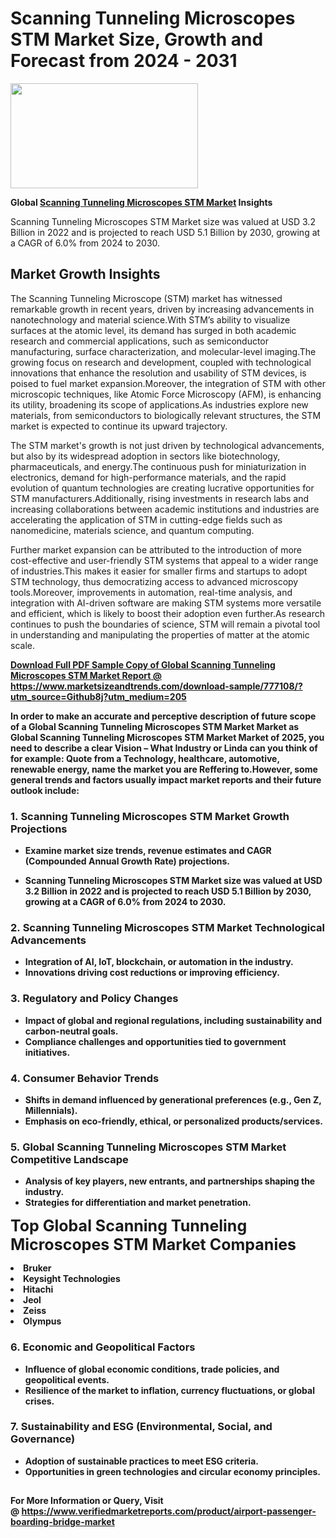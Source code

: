 <H1>Scanning Tunneling Microscopes STM Market Size, Growth and Forecast from 2024 - 2031</H1><img class="aligncenter size-medium wp-image-584254" src="https://thirdeyenews.in/wp-content/uploads/2024/09/Global-Market-Research-300x168.jpeg" alt="" width="300" height="168" /><p><strong>Global&nbsp;<a href="https://www.marketsizeandtrends.com/download-sample/777108/?utm_source=Github8j?utm_medium=205">Scanning Tunneling Microscopes STM Market</a> Insights</strong></p><p>Scanning Tunneling Microscopes STM Market size was valued at USD 3.2 Billion in 2022 and is projected to reach USD 5.1 Billion by 2030, growing at a CAGR of 6.0% from 2024 to 2030.</p><p><h2>Market Growth Insights</h2> <p>The Scanning Tunneling Microscope (STM) market has witnessed remarkable growth in recent years, driven by increasing advancements in nanotechnology and material science.With STM’s ability to visualize surfaces at the atomic level, its demand has surged in both academic research and commercial applications, such as semiconductor manufacturing, surface characterization, and molecular-level imaging.The growing focus on research and development, coupled with technological innovations that enhance the resolution and usability of STM devices, is poised to fuel market expansion.Moreover, the integration of STM with other microscopic techniques, like Atomic Force Microscopy (AFM), is enhancing its utility, broadening its scope of applications.As industries explore new materials, from semiconductors to biologically relevant structures, the STM market is expected to continue its upward trajectory.</p> <p><strong><a href="#"></a></strong></p> <p>The STM market's growth is not just driven by technological advancements, but also by its widespread adoption in sectors like biotechnology, pharmaceuticals, and energy.The continuous push for miniaturization in electronics, demand for high-performance materials, and the rapid evolution of quantum technologies are creating lucrative opportunities for STM manufacturers.Additionally, rising investments in research labs and increasing collaborations between academic institutions and industries are accelerating the application of STM in cutting-edge fields such as nanomedicine, materials science, and quantum computing.</p> <p>Further market expansion can be attributed to the introduction of more cost-effective and user-friendly STM systems that appeal to a wider range of industries.This makes it easier for smaller firms and startups to adopt STM technology, thus democratizing access to advanced microscopy tools.Moreover, improvements in automation, real-time analysis, and integration with AI-driven software are making STM systems more versatile and efficient, which is likely to boost their adoption even further.As research continues to push the boundaries of science, STM will remain a pivotal tool in understanding and manipulating the properties of matter at the atomic scale.</p> <p><strong><a href="#"></p><p><span class=""><strong>Download Full PDF Sample Copy of Global Scanning Tunneling Microscopes STM Market Report</strong> @ <a href="https://www.marketsizeandtrends.com/download-sample/777108/?utm_source=Github8j?utm_medium=205" target="_blank">https://www.marketsizeandtrends.com/download-sample/777108/?utm_source=Github8j?utm_medium=205</a></span></p><p>In order to make an accurate and perceptive description of future scope of a Global&nbsp;Scanning Tunneling Microscopes STM Market Market as Global&nbsp;Scanning Tunneling Microscopes STM Market Market of 2025, you need to describe a clear Vision &ndash; What Industry or Linda can you think of for example: Quote from a Technology, healthcare, automotive, renewable energy, name the market you are Reffering to.However, some general trends and factors usually impact market reports and their future outlook include:</p><h3>1.&nbsp;<strong>Scanning Tunneling Microscopes STM Market Growth Projections</strong></h3><ul><li>Examine market size trends, revenue estimates and CAGR (Compounded Annual Growth Rate) projections.</li><li><p>Scanning Tunneling Microscopes STM Market size was valued at USD 3.2 Billion in 2022 and is projected to reach USD 5.1 Billion by 2030, growing at a CAGR of 6.0% from 2024 to 2030.</p></li></ul><h3>2.&nbsp;<strong>Scanning Tunneling Microscopes STM Market Technological Advancements</strong></h3><ul><li>Integration of AI, IoT, blockchain, or automation in the industry.</li><li>Innovations driving cost reductions or improving efficiency.</li></ul><h3>3.&nbsp;<strong>Regulatory and Policy Changes</strong></h3><ul><li>Impact of global and regional regulations, including sustainability and carbon-neutral goals.</li><li>Compliance challenges and opportunities tied to government initiatives.</li></ul><h3>4.&nbsp;<strong>Consumer Behavior Trends</strong></h3><ul><li>Shifts in demand influenced by generational preferences (e.g., Gen Z, Millennials).</li><li>Emphasis on eco-friendly, ethical, or personalized products/services.</li></ul><h3>5.&nbsp;<strong>Global Scanning Tunneling Microscopes STM Market Competitive Landscape</strong></h3><ul><li>Analysis of key players, new entrants, and partnerships shaping the industry.</li><li>Strategies for differentiation and market penetration.</li></ul><p data-pm-slice="1 1 []"><span style="color: inherit; font-family: inherit; font-size: 25px;">Top Global Scanning Tunneling Microscopes STM Market Companies</span></p><div class="" data-test-id=""><p><li>Bruker</li><li> Keysight Technologies</li><li> Hitachi</li><li> Jeol</li><li> Zeiss</li><li> Olympus</li></p></div><h3>6.&nbsp;<strong>Economic and Geopolitical Factors</strong></h3><ul><li>Influence of global economic conditions, trade policies, and geopolitical events.</li><li>Resilience of the market to inflation, currency fluctuations, or global crises.</li></ul><h3>7.&nbsp;<strong>Sustainability and ESG (Environmental, Social, and Governance)</strong></h3><ul><li>Adoption of sustainable practices to meet ESG criteria.</li><li>Opportunities in green technologies and circular economy principles.</li></ul><h2><strong style="font-size: 14px;">For More Information or Query, Visit @&nbsp;</strong><a style="background-color: #ffffff; font-size: 14px;" href="https://www.marketsizeandtrends.com/report/scanning-tunneling-microscopes-stm-market/" target="_blank">https://www.verifiedmarketreports.com/product/airport-passenger-boarding-bridge-market</a></h2>